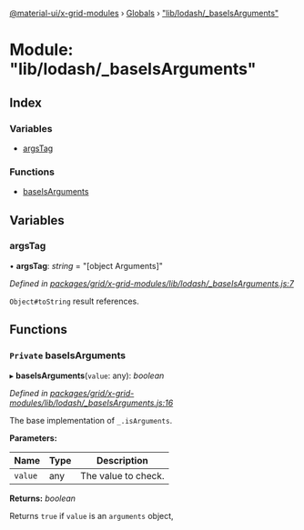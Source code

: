 [@material-ui/x-grid-modules](../README.md) › [Globals](../globals.md) › ["lib/lodash/_baseIsArguments"](_lib_lodash__baseisarguments_.md)

# Module: "lib/lodash/_baseIsArguments"

## Index

### Variables

* [argsTag](_lib_lodash__baseisarguments_.md#argstag)

### Functions

* [baseIsArguments](_lib_lodash__baseisarguments_.md#private-baseisarguments)

## Variables

###  argsTag

• **argsTag**: *string* = "[object Arguments]"

*Defined in [packages/grid/x-grid-modules/lib/lodash/_baseIsArguments.js:7](https://github.com/mui-org/material-ui-x/blob/a679779/packages/grid/x-grid-modules/lib/lodash/_baseIsArguments.js#L7)*

`Object#toString` result references.

## Functions

### `Private` baseIsArguments

▸ **baseIsArguments**(`value`: any): *boolean*

*Defined in [packages/grid/x-grid-modules/lib/lodash/_baseIsArguments.js:16](https://github.com/mui-org/material-ui-x/blob/a679779/packages/grid/x-grid-modules/lib/lodash/_baseIsArguments.js#L16)*

The base implementation of `_.isArguments`.

**Parameters:**

Name | Type | Description |
------ | ------ | ------ |
`value` | any | The value to check. |

**Returns:** *boolean*

Returns `true` if `value` is an `arguments` object,
